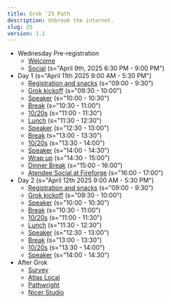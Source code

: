 ```yaml
---
title: Grok '25 Path
description: Unbreak the internet.
slug: 25
version: 1.1
---
```


- Wednesday Pre-registration
  - [Welcome](./content/01-wed/welcome.md)
  - [Social](./content/01-wed/social.md) (s="April 9th, 2025 6:30 PM - 9:00 PM")
- Day 1 (s="April 11th 2025 9:00 AM - 5:30 PM")
  - [Registration and snacks](./content/02-day1/day-1-welcome.md) (s="09:00 - 9:30")
  - [Grok kickoff](./content/02-day1/kick-off.md) (s="09:30 - 10:00")
  - [Speaker](./content/02-day1/brian-brooks.md) (s="10:00 - 10:30")
  - [Break](./content/shared/break.md) (s="10:30 - 11:00")
  - [10/20s](./content/shared/10-20s.md) (s="11:00 - 11:30")
  - [Lunch](./content/shared/lunch.md) (s="11:30 - 12:30")
  - [Speaker](./content/02-day1/mark-paul-johnson.md) (s="12:30 - 13:00")
  - [Break](./content/shared/break.md) (s="13:00 - 13:30")
  - [10/20s](./content/shared/10-20s.md) (s="13:30 - 14:00")
  - [Speaker](./content/02-day1/katrina-macgregor.md) (s="14:00 - 14:30")
  - [Wrap up](./content/shared/wrap-up.md) (s="14:30 - 15:00")
  - [Dinner Break](./content/02-day1/dinner.md) (s="15:00 - 16:00")
  - [Atendee Social at Fireforge](./content/02-day1/fireforge-social.md) (s="16:00 - 17:00")
- Day 2 (s="April 12th 2025 9:00 AM - 5:30 PM")
  - [Registration and snacks](./content/03-day2/day-2-welcome.md) (s="09:00 - 9:30")
  - [Grok kickoff](./content/03-day2/day-2-kickoff.md) (s="09:30 - 10:00")
  - [Speaker](./content/03-day2/hans-anderson.md) (s="10:00 - 10:30")
  - [Break](./content/shared/break.md) (s="10:30 - 11:00")
  - [10/20s](./content/shared/10-20s.md) (s="11:00 - 11:30")
  - [Lunch](./content/shared/lunch.md) (s="11:30 - 12:30")
  - [Speaker](./content/03-day2/sofia-cristinea-visan.md) (s="12:30 - 13:00")
  - [Break](./content/shared/break.md) (s="13:00 - 13:30")
  - [10/20s](./content/shared/10-20s.md) (s="13:30 - 14:00")
  - [Speaker](./content/03-day2/pixel-pusher.md) (s="14:00 - 14:30")
- After Grok
  - [Survey](./content/04-after/survey.md)
  - [Atlas Local](./content/04-after/atlas-local.md)
  - [Pathwright](./content/04-after/pathwright.md)
  - [Nicer Studio](./content/04-after/nicer-studio.md)
